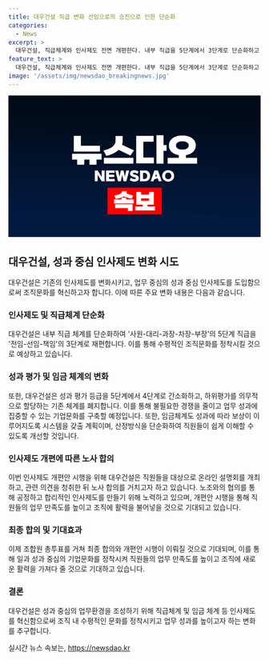 ```yaml
---
title: 대우건설 직급 변화 선임으로의 승진으로 인한 단순화
categories:
  - News
excerpt: >
  대우건설, 직급체계와 인사제도 전면 개편한다. 내부 직급을 5단계에서 3단계로 단순화하고 성과평가 등급도 5단계에서 4단계로 축소한다. 하위평가 의무 할당 폐지로 업무 성과에 집중하며 성과에 따른 보상 체계를 새롭게 설정할 예정. 11일부터 직원 대상 온라인 설명회 진행해 의견 수렴 후 노사 합의 예정. 기업문화를 역할 중심으로 새롭게 조정해 수평적 조직문화와 업무 만족도 향상을 기대.
feature_text: >
  대우건설, 직급체계와 인사제도 전면 개편한다. 내부 직급을 5단계에서 3단계로 단순화하고 성과평가 등급도 5단계에서 4단계로 축소한다. 하위평가 의무 할당 폐지로 업무 성과에 집중하며 성과에 따른 보상 체계를 새롭게 설정할 예정. 11일부터 직원 대상 온라인 설명회 진행해 의견 수렴 후 노사 합의 예정. 기업문화를 역할 중심으로 새롭게 조정해 수평적 조직문화와 업무 만족도 향상을 기대.
image: '/assets/img/newsdao_breakingnews.jpg'
---
```


<p><img src="/assets/img/newsdao_breakingnews.jpg" alt="flaretime 속보" /></p>

<h2 data-ke-size="size26">대우건설, 성과 중심 인사제도 변화 시도</h2>

<p data-ke-size="size16">대우건설은 기존의 인사제도를 변화시키고, 업무 중심의 성과 중심 인사제도를 도입함으로써 조직문화를 혁신하고자 합니다. 이에 따른 주요 변화 내용은 다음과 같습니다.</p>

<h3>인사제도 및 직급체계 단순화</h3>

<p data-ke-size="size16">대우건설은 내부 직급 체계를 단순화하여 '사원-대리-과장-차장-부장'의 5단계 직급을 '전임-선임-책임'의 3단계로 재편합니다. 이를 통해 수평적인 조직문화를 정착시킬 것으로 예상하고 있습니다.</p>

<h3>성과 평가 및 임금 체계의 변화</h3>

<p data-ke-size="size16">또한, 대우건설은 성과 평가 등급을 5단계에서 4단계로 간소화하고, 하위평가를 의무적으로 할당하는 기존 체계를 폐지합니다. 이를 통해 불필요한 경쟁을 줄이고 업무 성과에 집중할 수 있는 기업문화를 구축할 예정입니다. 또한, 임금체계도 성과에 따라 보상이 이루어지도록 시스템을 갖출 계획이며, 산정방식을 단순화하여 직원들이 쉽게 이해할 수 있도록 개선할 것입니다.</p>

<h3>인사제도 개편에 따른 노사 합의</h3>

<p data-ke-size="size16">이번 인사제도 개편안 시행을 위해 대우건설은 직원들을 대상으로 온라인 설명회를 개최하고, 관련 의견을 청취한 뒤 노사 합의를 거치고자 하고 있습니다. 노조와의 협의를 통해 공정하고 합리적인 인사제도를 만들기 위해 노력하고 있으며, 개편안 시행을 통해 직원들의 업무 만족도를 높이고 조직에 활력을 불어넣을 것으로 기대되고 있습니다.</p>

<h3>최종 합의 및 기대효과</h3>

<p data-ke-size="size16">이제 조합원 총투표를 거쳐 최종 합의와 개편안 시행이 이뤄질 것으로 기대되며, 이를 통해 일과 성과 중심의 기업문화를 정착시켜 직원들의 업무 만족도를 높이고 조직에 새로운 활력을 가져다 줄 것으로 기대하고 있습니다.</p>

<h3>결론</h3>

<p data-ke-size="size16">대우건설은 성과 중심의 업무환경을 조성하기 위해 직급체계 및 임금 체계 등 인사제도를 혁신함으로써 조직 내 수평적인 문화를 정착시키고 업무 성과를 높이고자 하는 변화를 추구합니다.</p>
실시간 뉴스 속보는, <a href="https://newsdao.kr" rel="dofollow">https://newsdao.kr</a>


